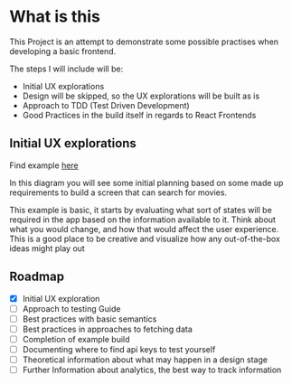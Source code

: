 # What is this

This Project is an attempt to demonstrate some possible practises when developing a basic frontend.

The steps I will include will be:
- Initial UX explorations
- Design will be skipped, so the UX explorations will be built as is
- Approach to TDD (Test Driven Development)
- Good Practices in the build itself in regards to React Frontends


## Initial UX explorations

Find example [here](https://excalidraw.com/#json=Ic51nMwCSgIWIFiE47y-f,A2RfBRUkCapNVUcaOEWsHg)

In this diagram you will see some initial planning based on some made up requirements to build a screen that can search for movies. 

This example is basic, it starts by evaluating what sort of states will be required in the app based on the information available to it. Think about what you would change, and how that would affect the user experience. This is a good place to be creative and visualize how any out-of-the-box ideas might play out

## Roadmap

- [x] Initial UX exploration
- [ ] Approach to testing Guide
- [ ] Best practices with basic semantics
- [ ] Best practices in approaches to fetching data
- [ ] Completion of example build
- [ ] Documenting where to find api keys to test yourself
- [ ] Theoretical information about what may happen in a design stage
- [ ] Further Information about analytics, the best way to track information